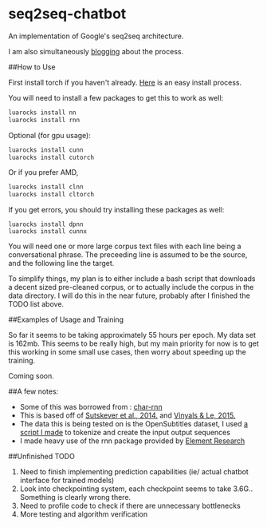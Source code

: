 # seq2seq-chatbot
An implementation of Google's seq2seq architecture.

I am also simultaneously [blogging](http://domkaukinen.com/tag/seq2seq/) about the process.

##How to Use

First install torch if you haven't already. [Here](http://torch.ch/docs/getting-started.html#_) is an easy install process.

You will need to install a few packages to get this to work as well:

```bash
luarocks install nn
luarocks install rnn
```

Optional (for gpu usage):

```bash
luarocks install cunn
luarocks install cutorch
```
Or if you prefer AMD,

```bash
luarocks install clnn
luarocks install cltorch
```

If you get errors, you should try installing these packages as well:

```
luarocks install dpnn
luarocks install cunnx
```

You will need one or more large corpus text files with each line being a conversational phrase. The preceeding line is assumed to be the source, and the following line the target.

To simplify things, my plan is to either include a bash script that downloads a decent sized pre-cleaned corpus, or to actually include the corpus in the data directory. I will do this in the near future, probably after I finished the TODO list above.

##Examples of Usage and Training

So far it seems to be taking approximately 55 hours per epoch. My data set is 162mb. This seems to be really high, but my main priority for now is to get this working in some small use cases, then worry about speeding up the training.

Coming soon. 

##A few notes:
- Some of this was borrowed from : [char-rnn](https://github.com/karpathy/char-rnn)
- This is based off of [Sutskever et al., 2014.](http://arxiv.org/abs/1409.3215) and [Vinyals & Le, 2015.](http://arxiv.org/pdf/1506.05869v1.pdf)
- The data this is being tested on is the OpenSubtitles dataset, I used [a script I made](https://github.com/inikdom/opensubtitles-parser) to tokenize and create the input output sequences
- I made heavy use of the rnn package provided by [Element Research](https://github.com/Element-Research/rnn)
 

##Unfinished TODO

1. Need to finish implementing prediction capabilities (ie/ actual chatbot interface for trained models)
2. Look into checkpointing system, each checkpoint seems to take 3.6G.. Something is clearly wrong there.
3. Need to profile code to check if there are unnecessary bottlenecks
4. More testing and algorithm verification
